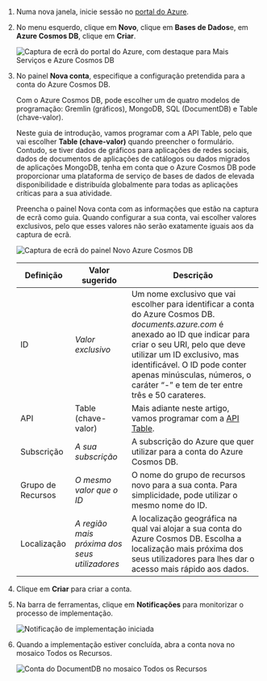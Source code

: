 1. Numa nova janela, inicie sessão no [portal do Azure](https://portal.azure.com/).
2. No menu esquerdo, clique em **Novo**, clique em **Bases de Dados**e, em **Azure Cosmos DB**, clique em **Criar**.
   
   ![Captura de ecrã do portal do Azure, com destaque para Mais Serviços e Azure Cosmos DB](./media/cosmos-db-create-dbaccount-table/create-nosql-db-databases-json-tutorial-1.png)

3. No painel **Nova conta**, especifique a configuração pretendida para a conta do Azure Cosmos DB. 

    Com o Azure Cosmos DB, pode escolher um de quatro modelos de programação: Gremlin (gráficos), MongoDB, SQL (DocumentDB) e Table (chave-valor). 
    
    Neste guia de introdução, vamos programar com a API Table, pelo que vai escolher **Table (chave-valor)** quando preencher o formulário. Contudo, se tiver dados de gráficos para aplicações de redes sociais, dados de documentos de aplicações de catálogos ou dados migrados de aplicações MongoDB, tenha em conta que o Azure Cosmos DB pode proporcionar uma plataforma de serviço de bases de dados de elevada disponibilidade e distribuída globalmente para todas as aplicações críticas para a sua atividade.

    Preencha o painel Nova conta com as informações que estão na captura de ecrã como guia. Quando configurar a sua conta, vai escolher valores exclusivos, pelo que esses valores não serão exatamente iguais aos da captura de ecrã. 
 
    ![Captura de ecrã do painel Novo Azure Cosmos DB](./media/cosmos-db-create-dbaccount-table/create-nosql-db-databases-json-tutorial-2.png)

    Definição|Valor sugerido|Descrição
    ---|---|---
    ID|*Valor exclusivo*|Um nome exclusivo que vai escolher para identificar a conta do Azure Cosmos DB. *documents.azure.com* é anexado ao ID que indicar para criar o seu URI, pelo que deve utilizar um ID exclusivo, mas identificável. O ID pode conter apenas minúsculas, números, o caráter “-” e tem de ter entre três e 50 carateres.
    API|Table (chave-valor)|Mais adiante neste artigo, vamos programar com a [API Table](../articles/cosmos-db/table-introduction.md).|
    Subscrição|*A sua subscrição*|A subscrição do Azure que quer utilizar para a conta do Azure Cosmos DB. 
    Grupo de Recursos|*O mesmo valor que o ID*|O nome do grupo de recursos novo para a sua conta. Para simplicidade, pode utilizar o mesmo nome do ID. 
    Localização|*A região mais próxima dos seus utilizadores*|A localização geográfica na qual vai alojar a sua conta do Azure Cosmos DB. Escolha a localização mais próxima dos seus utilizadores para lhes dar o acesso mais rápido aos dados.   

4. Clique em **Criar** para criar a conta.
5. Na barra de ferramentas, clique em **Notificações** para monitorizar o processo de implementação.

    ![Notificação de implementação iniciada](./media/cosmos-db-create-dbaccount-table/notification.png)

6.  Quando a implementação estiver concluída, abra a conta nova no mosaico Todos os Recursos. 

    ![Conta do DocumentDB no mosaico Todos os Recursos](./media/cosmos-db-create-dbaccount-table/all-resources.png)
